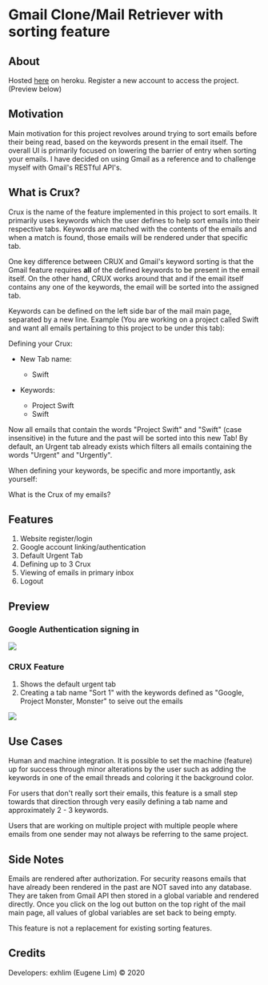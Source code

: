# Gmail Clone/Mail Retriever with sorting feature

## About ##

Hosted [here](https://gmail-clone-crux.herokuapp.com/) on heroku. Register a new account to access the project. (Preview below)

## Motivation ##

Main motivation for this project revolves around trying to sort emails before their being read, based on the keywords present in the email itself. The overall UI is primarily focused on lowering the barrier of entry when sorting your emails. I have decided on using Gmail as a reference and to challenge myself with Gmail's RESTful API's.

## What is Crux? ##

Crux is the name of the feature implemented in this project to sort emails. It primarily uses keywords which the user defines to help sort emails into their respective tabs. Keywords are matched with the contents of the emails and when a match is found, those emails will be rendered under that specific tab.

One key difference between CRUX and Gmail's keyword sorting is that the Gmail feature requires **all** of the defined keywords to be present in the email itself. On the other hand, CRUX works around that and if the email itself contains any one of the keywords, the email will be sorted into the assigned tab.

Keywords can be defined on the left side bar of the mail main page, separated by a new line. 
Example (You are working on a project called Swift and want all emails pertaining to this project to be under this tab):

Defining your Crux:

- New Tab name:
  - Swift
  
- Keywords:
  - Project Swift 
  - Swift 

Now all emails that contain the words "Project Swift" and "Swift" (case insensitive) in the future and the past will be sorted into this new Tab! By default, an Urgent tab already exists which filters all emails containing the words "Urgent" and "Urgently".

When defining your keywords, be specific and more importantly, ask yourself:

What is the Crux of my emails?

## Features ##

1. Website register/login
2. Google account linking/authentication
3. Default Urgent Tab
4. Defining up to 3 Crux
5. Viewing of emails in primary inbox
6. Logout

## Preview ##

### Google Authentication signing in ###
![](./public/gif1.gif)

### CRUX Feature ###
1. Shows the default urgent tab
2. Creating a tab name "Sort 1" with the keywords defined as "Google, Project Monster, Monster" to seive out the emails

![](./public/gif2.gif)

## Use Cases ##

Human and machine integration. It is possible to set the machine (feature) up for success through minor alterations by the user such as adding the keywords in one of the email threads and coloring it the background color. 

For users that don't really sort their emails, this feature is a small step towards that direction through very easily defining a tab name and approximately 2 - 3 keywords. 

Users that are working on multiple project with multiple people where emails from one sender may not always be referring to the same project. 


## Side Notes ##

Emails are rendered after authorization. For security reasons emails that have already been rendered in the past are NOT saved into any database. They are taken from Gmail API then stored in a global variable and rendered directly. Once you click on the log out button on the top right of the mail main page, all values of global variables are set back to being empty.

This feature is not a replacement for existing sorting features.


## Credits ##

Developers: exhlim (Eugene Lim) © 2020